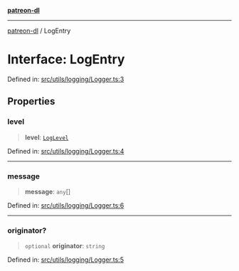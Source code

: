 [**patreon-dl**](../README.md)

***

[patreon-dl](../README.md) / LogEntry

# Interface: LogEntry

Defined in: [src/utils/logging/Logger.ts:3](https://github.com/patrickkfkan/patreon-dl/blob/13dcc2ff5398507f6088673ed657c12686142841/src/utils/logging/Logger.ts#L3)

## Properties

### level

> **level**: [`LogLevel`](../type-aliases/LogLevel.md)

Defined in: [src/utils/logging/Logger.ts:4](https://github.com/patrickkfkan/patreon-dl/blob/13dcc2ff5398507f6088673ed657c12686142841/src/utils/logging/Logger.ts#L4)

***

### message

> **message**: `any`[]

Defined in: [src/utils/logging/Logger.ts:6](https://github.com/patrickkfkan/patreon-dl/blob/13dcc2ff5398507f6088673ed657c12686142841/src/utils/logging/Logger.ts#L6)

***

### originator?

> `optional` **originator**: `string`

Defined in: [src/utils/logging/Logger.ts:5](https://github.com/patrickkfkan/patreon-dl/blob/13dcc2ff5398507f6088673ed657c12686142841/src/utils/logging/Logger.ts#L5)
